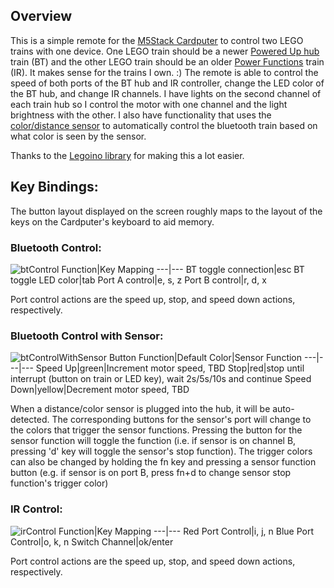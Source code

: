 
## Overview

This is a simple remote for the [M5Stack Cardputer](https://shop.m5stack.com/products/m5stack-cardputer-kit-w-m5stamps3) to control two LEGO trains with one device. One LEGO train should be a newer [Powered Up hub](https://www.lego.com/en-us/product/hub-88009) train (BT) and the other LEGO train should be an older [Power Functions](https://www.lego.com/en-us/product/lego-power-functions-ir-receiver-8884) train (IR). It makes sense for the trains I own. :) The remote is able to control the speed of both ports of the BT hub and IR controller, change the LED color of the BT hub, and change IR channels. I have lights on the second channel of each train hub so I control the motor with one channel and the light brightness with the other. I also have functionality that uses the [color/distance sensor](https://www.lego.com/en-us/product/color-distance-sensor-88007) to automatically control the bluetooth train based on what color is seen by the sensor.

Thanks to the [Legoino library](https://github.com/corneliusmunz/legoino) for making this a lot easier.  

## Key Bindings:
The button layout displayed on the screen roughly maps to the layout of the keys on the Cardputer's keyboard to aid memory.

### Bluetooth Control:
![btControl](https://github.com/nonik0/CardputerLegoTrainControl/assets/17152317/5bf50171-f444-4a10-8230-2677134f0437)
Function|Key Mapping
---|---
BT toggle connection|esc
BT toggle LED color|tab
Port A control|e, s, z
Port B control|r, d, x

Port control actions are the speed up, stop, and speed down actions, respectively.

### Bluetooth Control with Sensor:
![btControlWithSensor](https://github.com/nonik0/CardputerLegoTrainControl/assets/17152317/c2dd324b-3905-4366-8ffa-ee84e73a4140)
Button Function|Default Color|Sensor Function
---|---|---
Speed Up|green|Increment motor speed, TBD
Stop|red|stop until interrupt (button on train or LED key), wait 2s/5s/10s and continue
Speed Down|yellow|Decrement motor speed, TBD

When a distance/color sensor is plugged into the hub, it will be auto-detected. The corresponding buttons for the sensor's port will change to the colors that trigger the sensor functions. Pressing the button for the sensor function will toggle the function (i.e. if sensor is on channel B, pressing 'd' key will toggle the sensor's stop function). The trigger colors can also be changed by holding the fn key and pressing a sensor function button (e.g. if sensor is on port B, press fn+d to change sensor stop function's trigger color)

### IR Control:
![irControl](https://github.com/nonik0/CardputerLegoTrainControl/assets/17152317/73e08288-a04e-4e22-aecf-69632ee6648b)
Function|Key Mapping
---|---
Red Port Control|i, j, n
Blue Port Control|o, k, n
Switch Channel|ok/enter

Port control actions are the speed up, stop, and speed down actions, respectively.
